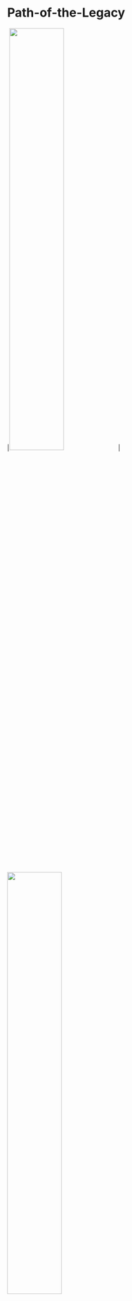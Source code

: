 # Path-of-the-Legacy
|<img src="https://github.com/user-attachments/assets/b8effee5-a594-419b-b65c-a92d83bbb459" width="50%" height="50%">| <img src="https://github.com/user-attachments/assets/755bae6f-3436-4f0b-808a-40cf284d650e" width="50%" height="50%">

## 게임 소개
- 장르 : 3D MMORPG

- 개발기간 : 2024.12.01 -> 2025.02.15

- 목적  : 3d RPG를 만들어보고자 만들어본 프로젝트입니다.
  
- 관리 : Github/Jira

## 개발 환경
- 플랫폼 : Windows 11

- 언어 : C#

- 엔진 환경 : Unity 2022.03.15(LTS)

## 구현 기능
* UI
  * Scene
      * InGame :HUD (HP,Mp,경험치바,미니맵)
      * Menu : 메뉴창(나가기,설정,일시정지)
  * Popup
      * 퀘스트 팝업창
      * 장비,스탯창
      * 인벤토리창
      * 대화창
  * World
      * 몬스터 HP바,닉네임,퀘스트 마크


## 사용 기술

| 항목 | 설명 |
| ------------ | ------------- |
| 디자인 패턴 | 싱글톤 패턴을 사용해서 전역 접근 관리 & State Pattern을 사용해 캐릭터 애니메이션을 객체 관리|
| Save | 게임내 데이터를 글로벌 변수에 저장 및 관리 |
| SkinnedMesh| 장비 장착시 캐릭터의 의상이 변경되도록 구현|
| 상속 | 상속을 통해 같은 패턴을 쓰는 캐릭터를 통합 관리|

## 기술 문서
[기술 문서](https://docs.google.com/presentation/d/17gUVNPHz_Csg8ZsBX49GK2CNHrIdn4ZIBZpw9Fcrn50/edit?usp=sharing)

 ## velog

[블로그](https://velog.io/@typhoon760/posts?tag=%ED%8F%AC%ED%8A%B8%ED%8F%B4%EB%A6%AC%EC%98%A4)

## 영상
[플레이 영상](https://youtu.be/0b5-uaT7wGA)

